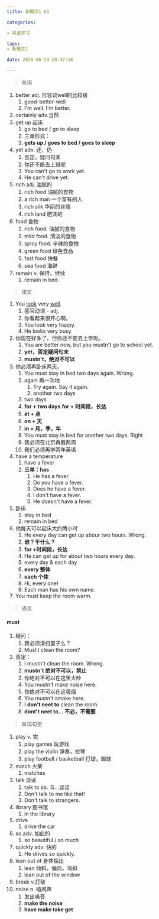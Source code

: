 ```yaml
---
title: 新概念1 63

categories: 

- 英语学习

tags: 
- 新概念1

date: 2020-06-29 20:37:18

---
```


<!-- more -->

> 单词

1. better adj. 形容词well的比较级
   1. good-better-well
   2. I'm well.   I'm better.
2. certainly  adv.当然
3. get up 起床
   1. go to bed /  go to sleep
   2. 三单形式：
   3. **gets up / goes to bed / goes to sleep**
4. yet adv. 还，仍
   1. 否定，疑问句末
   2. 你还不能去上班呢
   3. You can't go to work yet.
   4. He can't drive yet.
5. rich adj. 油腻的
   1. rich food 油腻的食物
   2. a rich man  一个富有的人
   3. rich silk  华丽的丝绸
   4. rich land 肥沃的
6. food 食物
   1. rich food. 油腻的食物
   2. mild food.  清淡的食物
   3. spicy food. 辛辣的食物
   4. green food 绿色食品
   5. fast food 快餐
   6. sea food 海鲜
7. remain v. 保持，继续
   1. remain in bed.

> 课文

1. You <u>look</u> very <u>well</u>.
   1. 感官动词 - adj.
   2. 你看起来很开心啊。
   3. You look very happy.
   4. He looks very busy.
2. 你现在好多了，但你还不能去上学呢。
   1. You are better now, but you mustn't go to school yet.
   2. **yet，否定疑问句末**
   3. **mustn't，绝对不可以**
3. 你必须再卧床两天。
   1. You must stay in bed two days again.    Wrong.
   2. again 再一次地
      1. Try again.  Say it again.
      2. another two days
   3. two days
   4. **for + two days**    **for + 时间段，长达**
   5. **at + 点**
   6. **on + 天**
   7. **in + 月，季，年**
   8. You must stay in bed for another two days.  Right
   9. 我必须在北京再戴两周
   10. 我们必须再学两年英语
4. have a temperature
   1. have a fever
   2. **三单：has**
      1. He has a fever.
      2. Do you have a fever.
      3. Does he have a fever.
      4. I don't have a fever.
      5. He doesn't have a fever.
5. 卧床
   1. stay in bed
   2. remain in bed
6. 他每天可以起床大约两小时
   1. He every day can get up abour two hours.   Wrong.
   2. **谁？干什么？**
   3. **for +时间段，长达**
   4. He can get up for about two hours every day.
   5. every day & each day
   6. **every 整体**
   7. **each 个体**
   8. Hi, every one!
   9. Each man has his own name.
7. You must keep the room warm.

> 语法

#### must

1. 疑问：
   1. 我必须清扫屋子么？
   2. Must I clean the room?
2. 否定：
   1. I mustn't clean the room.     Wrong.
   2. **mustn't 绝对不可以，禁止**
   3. 你绝对不可以在这里大吵
   4. You mustn't make noise here.
   5. 你绝对不可以在这吸烟
   6. You mustn't smoke here.
   7. I **don't neet to** clean the room.
   8. **dont't neet to... 不必，不需要**

> 单词句型

1. play v. 完
   1. play games  玩游戏
   2. play the violin 弹奏，拉琴
   3. play football / basketball 打球，踢球
2. match 火柴
   1. matches 
3. talk 谈话
   1. talk to sb. 与...谈话
   2. Don't talk to me like that!
   3. Don't talk to strangers.
4. library 图书馆
   1. in the library
5. drive
   1. drive the car
6. so adv. 如此的
   1. so beautiful / so much
7. quickly adv. 快的
   1. He drives so quickly.
8. lean out of 身体探出
   1. lean  倾斜，偏向，弯斜
   2. lean out of the window
9. break v.打破
10. noise n. 喧闹声
    1. 发出噪音
    2. **make the noise**
    3. **have make take get**

